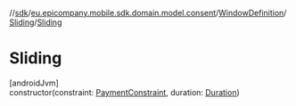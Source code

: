 //[sdk](../../../../index.md)/[eu.epicompany.mobile.sdk.domain.model.consent](../../index.md)/[WindowDefinition](../index.md)/[Sliding](index.md)/[Sliding](-sliding.md)

# Sliding

[androidJvm]\
constructor(constraint: [PaymentConstraint](../../-payment-constraint/index.md), duration: [Duration](https://developer.android.com/reference/kotlin/java/time/Duration.html))

